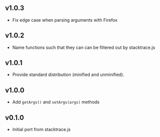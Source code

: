 ## v1.0.3
* Fix edge case when parsing arguments with Firefox

## v1.0.2
* Name functions such that they can can be filtered out by stacktrace.js

## v1.0.1
* Provide standard distribution (minified and unminified). 

## v1.0.0
* Add `getArgs()` and `setArgs(args)` methods

## v0.1.0
* Initial port from stacktrace.js

